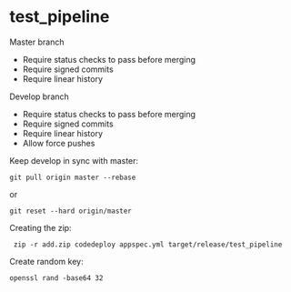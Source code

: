 # test_pipeline

Master branch

* Require status checks to pass before merging
* Require signed commits
* Require linear history

Develop branch

* Require status checks to pass before merging
* Require signed commits
* Require linear history
* Allow force pushes

Keep develop in sync with master:

    git pull origin master --rebase

or

    git reset --hard origin/master


Creating the zip:

     zip -r add.zip codedeploy appspec.yml target/release/test_pipeline

Create random key:

    openssl rand -base64 32
